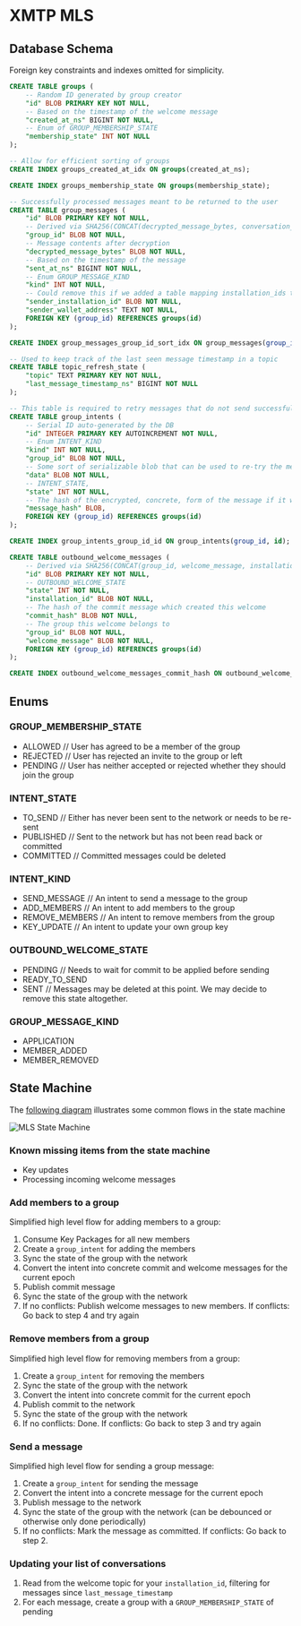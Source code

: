 # XMTP MLS

## Database Schema

Foreign key constraints and indexes omitted for simplicity.

```sql
CREATE TABLE groups (
    -- Random ID generated by group creator
    "id" BLOB PRIMARY KEY NOT NULL,
    -- Based on the timestamp of the welcome message
    "created_at_ns" BIGINT NOT NULL,
    -- Enum of GROUP_MEMBERSHIP_STATE
    "membership_state" INT NOT NULL
);

-- Allow for efficient sorting of groups
CREATE INDEX groups_created_at_idx ON groups(created_at_ns);

CREATE INDEX groups_membership_state ON groups(membership_state);

-- Successfully processed messages meant to be returned to the user
CREATE TABLE group_messages (
    "id" BLOB PRIMARY KEY NOT NULL,
    -- Derived via SHA256(CONCAT(decrypted_message_bytes, conversation_id, timestamp))
    "group_id" BLOB NOT NULL,
    -- Message contents after decryption
    "decrypted_message_bytes" BLOB NOT NULL,
    -- Based on the timestamp of the message
    "sent_at_ns" BIGINT NOT NULL,
    -- Enum GROUP_MESSAGE_KIND
    "kind" INT NOT NULL,
    -- Could remove this if we added a table mapping installation_ids to wallet addresses
    "sender_installation_id" BLOB NOT NULL,
    "sender_wallet_address" TEXT NOT NULL,
    FOREIGN KEY (group_id) REFERENCES groups(id)
);

CREATE INDEX group_messages_group_id_sort_idx ON group_messages(group_id, sent_at_ns);

-- Used to keep track of the last seen message timestamp in a topic
CREATE TABLE topic_refresh_state (
    "topic" TEXT PRIMARY KEY NOT NULL,
    "last_message_timestamp_ns" BIGINT NOT NULL
);

-- This table is required to retry messages that do not send successfully due to epoch conflicts
CREATE TABLE group_intents (
    -- Serial ID auto-generated by the DB
    "id" INTEGER PRIMARY KEY AUTOINCREMENT NOT NULL,
    -- Enum INTENT_KIND
    "kind" INT NOT NULL,
    "group_id" BLOB NOT NULL,
    -- Some sort of serializable blob that can be used to re-try the message if the first attempt failed due to conflict
    "data" BLOB NOT NULL,
    -- INTENT_STATE,
    "state" INT NOT NULL,
    -- The hash of the encrypted, concrete, form of the message if it was published.
    "message_hash" BLOB,
    FOREIGN KEY (group_id) REFERENCES groups(id)
);

CREATE INDEX group_intents_group_id_id ON group_intents(group_id, id);

CREATE TABLE outbound_welcome_messages (
    -- Derived via SHA256(CONCAT(group_id, welcome_message, installation_id))
    "id" BLOB PRIMARY KEY NOT NULL,
    -- OUTBOUND_WELCOME_STATE
    "state" INT NOT NULL,
    "installation_id" BLOB NOT NULL,
    -- The hash of the commit message which created this welcome
    "commit_hash" BLOB NOT NULL,
    -- The group this welcome belongs to
    "group_id" BLOB NOT NULL,
    "welcome_message" BLOB NOT NULL,
    FOREIGN KEY (group_id) REFERENCES groups(id)
);

CREATE INDEX outbound_welcome_messages_commit_hash ON outbound_welcome_messages(commit_hash, state);
```

## Enums

### GROUP_MEMBERSHIP_STATE

- ALLOWED // User has agreed to be a member of the group
- REJECTED // User has rejected an invite to the group or left
- PENDING // User has neither accepted or rejected whether they should join the group

### INTENT_STATE

- TO_SEND // Either has never been sent to the network or needs to be re-sent
- PUBLISHED // Sent to the network but has not been read back or committed
- COMMITTED // Committed messages could be deleted

### INTENT_KIND

- SEND_MESSAGE // An intent to send a message to the group
- ADD_MEMBERS // An intent to add members to the group
- REMOVE_MEMBERS // An intent to remove members from the group
- KEY_UPDATE // An intent to update your own group key

### OUTBOUND_WELCOME_STATE

- PENDING // Needs to wait for commit to be applied before sending
- READY_TO_SEND
- SENT // Messages may be deleted at this point. We may decide to remove this state altogether.

### GROUP_MESSAGE_KIND

- APPLICATION
- MEMBER_ADDED
- MEMBER_REMOVED

## State Machine

The [following diagram](https://app.excalidraw.com/s/4nwb0c8ork7/6pPH1kQDoj3) illustrates some common flows in the state machine

![MLS State Machine](../img/mls-state-machine.png "MLS State Machine")

### Known missing items from the state machine

- Key updates
- Processing incoming welcome messages

### Add members to a group

Simplified high level flow for adding members to a group:

1. Consume Key Packages for all new members
1. Create a `group_intent` for adding the members
1. Sync the state of the group with the network
1. Convert the intent into concrete commit and welcome messages for the current epoch
1. Publish commit message
1. Sync the state of the group with the network
1. If no conflicts: Publish welcome messages to new members.
   If conflicts: Go back to step 4 and try again

### Remove members from a group

Simplified high level flow for removing members from a group:

1. Create a `group_intent` for removing the members
1. Sync the state of the group with the network
1. Convert the intent into concrete commit for the current epoch
1. Publish commit to the network
1. Sync the state of the group with the network
1. If no conflicts: Done.
   If conflicts: Go back to step 3 and try again

### Send a message

Simplified high level flow for sending a group message:

1. Create a `group_intent` for sending the message
1. Convert the intent into a concrete message for the current epoch
1. Publish message to the network
1. Sync the state of the group with the network (can be debounced or otherwise only done periodically)
1. If no conflicts: Mark the message as committed. If conflicts: Go back to step 2.

### Updating your list of conversations

1. Read from the welcome topic for your `installation_id`, filtering for messages since `last_message_timestamp`
1. For each message, create a group with a `GROUP_MEMBERSHIP_STATE` of pending
